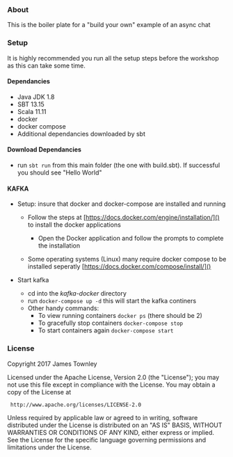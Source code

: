 ### About ###

This is the boiler plate for a "build your own" example of an async chat 

### Setup ###
It is highly recommended you run all the setup steps before the workshop as this can take some time.


#### Dependancies ####
  - Java JDK 1.8
  - SBT 13.15
  - Scala 11.11
  - docker
  - docker compose
  - Additional dependancies downloaded by sbt

#### Download Dependancies ####
- run `sbt run` from this main folder (the one with build.sbt). If successful you should see "Hello World"

#### KAFKA ####
  - Setup: insure that docker and docker-compose are installed and running
      - Follow the steps at [https://docs.docker.com/engine/installation/]() to install the docker applications
        - Open the Docker application and follow the prompts to complete the installation
        
      - Some operating systems (Linux) many require docker compose to be installed seperatly [https://docs.docker.com/compose/install/]()

  - Start kafka
      - cd into the *kafka-docker* directory
      - run `docker-compose up -d` this will start the kafka continers
      - Other handy commands:
        - To view running containers `docker ps` (there should be 2)
        - To gracefully stop containers `docker-compose stop`
        - To start containers again `docker-compose start`
       
### License ###

  Copyright 2017 James Townley 

   Licensed under the Apache License, Version 2.0 (the "License");
   you may not use this file except in compliance with the License.
   You may obtain a copy of the License at

     http://www.apache.org/licenses/LICENSE-2.0

   Unless required by applicable law or agreed to in writing, software
   distributed under the License is distributed on an "AS IS" BASIS,
   WITHOUT WARRANTIES OR CONDITIONS OF ANY KIND, either express or implied.
   See the License for the specific language governing permissions and
   limitations under the License.